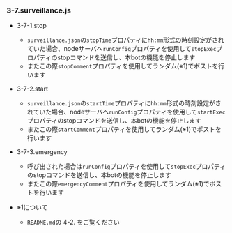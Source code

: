 ### 3-7.surveillance.js
- 3-7-1.stop
  - `surveillance.json`の`stopTime`プロパティに`hh:mm`形式の時刻設定がされていた場合、nodeサーバへ`runConfig`プロパティを使用して`stopExec`プロパティのstopコマンドを送信し、本botの機能を停止します
  - またこの際`stopComment`プロパティを使用してランダム(※1)でポストを行います

- 3-7-2.start
  - `surveillance.json`の`startTime`プロパティに`hh:mm`形式の時刻設定がされていた場合、nodeサーバへ`runConfig`プロパティを使用して`startExec`プロパティのstopコマンドを送信し、本botの機能を停止します
  - またこの際`startComment`プロパティを使用してランダム(※1)でポストを行います

- 3-7-3.emergency
  - 呼び出された場合は`runConfig`プロパティを使用して`stopExec`プロパティのstopコマンドを送信し、本botの機能を停止します
  - またこの際`emergencyComment`プロパティを使用してランダム(※1)でポストを行います



- ※1について
  - `README.md`の 4-2. をご覧ください
